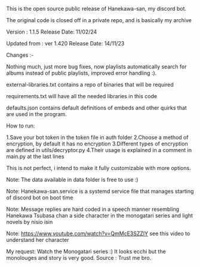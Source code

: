 This is the open source public release of Hanekawa-san, my discord bot.

The original code is closed off in a private repo, and is basically my archive

Version : 1.1.5 Release Date: 11/02/24

Updated from : ver 1.420 Release Date: 14/11/23

Changes :-

Nothing much, just more bug fixes, now playlists automatically search for albums instead of public playlists, improved error handling :).

external-libraries.txt contains a repo of binaries that will be required

requirements.txt will have all the needed libraries in this code

defaults.json contains default definitions of embeds and other quirks that are used in the program.

How to run:

1.Save your bot token in the token file in auth folder 2.Choose a method of encryption, by default it has no encryption 3.Different types of encryption are defined in utils/decryptor.py 4.Their usage is explained in a comment in main.py at the last lines

This is not perfect, i intend to make it fully customizable with more options.

Note: The data available in data folder is free to use :)

Note: Hanekawa-san.service is a systemd service file that manages starting of discord bot on boot time

Note: Message replies are hard coded in a speech manner resembling Hanekawa Tsubasa chan a side character in the monogatari series and light novels by nisio isin

Note: https://www.youtube.com/watch?v=QmMcE3SZZlY see this video to understand her character

My request: Watch the Monogatari series :) It looks ecchi but the monolouges and story is very good. Source : Trust me bro.
